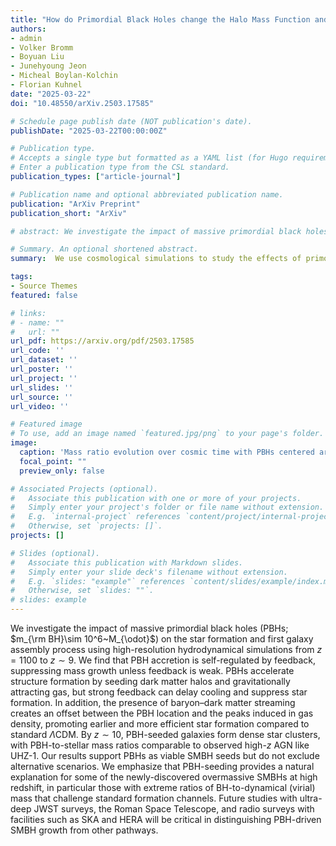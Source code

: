 ```yaml
---
title: "How do Primordial Black Holes change the Halo Mass Function and Structure?"
authors:
- admin
- Volker Bromm
- Boyuan Liu
- Junehyoung Jeon
- Micheal Boylan-Kolchin
- Florian Kuhnel
date: "2025-03-22"
doi: "10.48550/arXiv.2503.17585"

# Schedule page publish date (NOT publication's date).
publishDate: "2025-03-22T00:00:00Z"

# Publication type.
# Accepts a single type but formatted as a YAML list (for Hugo requirements).
# Enter a publication type from the CSL standard.
publication_types: ["article-journal"]

# Publication name and optional abbreviated publication name.
publication: "ArXiv Preprint"
publication_short: "ArXiv"

# abstract: We investigate the impact of massive primordial black holes (PBHs; $m_{\rm BH}\sim 10^6~\Msun$) on the star formation and first galaxy assembly process using high-resolution hydrodynamical simulations from $z = 1100$ to $z \sim 9$. We find that PBH accretion is self-regulated by feedback, suppressing mass growth unless feedback is weak. PBHs accelerate structure formation by seeding dark matter halos and gravitationally attracting gas, but strong feedback can delay cooling and suppress star formation. In addition, the presence of baryon–dark matter streaming creates an offset between the PBH location and the peaks induced in gas density, promoting earlier and more efficient star formation compared to standard $\Lambda$CDM. By $z \sim 10$, PBH-seeded galaxies form dense star clusters, with PBH-to-stellar mass ratios comparable to observed high-$z$ AGN like UHZ-1. Our results support PBHs as viable SMBH seeds but do not exclude alternative scenarios. We emphasize that PBH-seeding provides a natural explanation for some of the newly-discovered overmassive SMBHs at high redshift, in particular those with extreme ratios of BH-to-dynamical (virial) mass that challenge standard formation channels. Future studies with ultra-deep JWST surveys, the Roman Space Telescope, and radio surveys with facilities such as SKA and HERA will be critical in distinguishing PBH-driven SMBH growth from other pathways. 

# Summary. An optional shortened abstract.
summary:  We use cosmological simulations to study the effects of primordial black holes (PBHs) on the first star formation and first galaxy assembly.

tags:
- Source Themes
featured: false

# links:
# - name: ""
#   url: ""
url_pdf: https://arxiv.org/pdf/2503.17585
url_code: ''
url_dataset: ''
url_poster: ''
url_project: ''
url_slides: ''
url_source: ''
url_video: ''

# Featured image
# To use, add an image named `featured.jpg/png` to your page's folder. 
image:
  caption: 'Mass ratio evolution over cosmic time with PBHs centered around $10^6$ solar mass vs. DCBH simulation '
  focal_point: ""
  preview_only: false

# Associated Projects (optional).
#   Associate this publication with one or more of your projects.
#   Simply enter your project's folder or file name without extension.
#   E.g. `internal-project` references `content/project/internal-project/index.md`.
#   Otherwise, set `projects: []`.
projects: []

# Slides (optional).
#   Associate this publication with Markdown slides.
#   Simply enter your slide deck's filename without extension.
#   E.g. `slides: "example"` references `content/slides/example/index.md`.
#   Otherwise, set `slides: ""`.
# slides: example
---
```


We investigate the impact of massive primordial black holes (PBHs; $m_{\rm BH}\sim 10^6~M_{\odot}$) on the star formation and first galaxy assembly process using high-resolution hydrodynamical simulations from $z = 1100$ to $z \sim 9$. We find that PBH accretion is self-regulated by feedback, suppressing mass growth unless feedback is weak. PBHs accelerate structure formation by seeding dark matter halos and gravitationally attracting gas, but strong feedback can delay cooling and suppress star formation. In addition, the presence of baryon–dark matter streaming creates an offset between the PBH location and the peaks induced in gas density, promoting earlier and more efficient star formation compared to standard $\Lambda$CDM. By $z \sim 10$, PBH-seeded galaxies form dense star clusters, with PBH-to-stellar mass ratios comparable to observed high-$z$ AGN like UHZ-1. Our results support PBHs as viable SMBH seeds but do not exclude alternative scenarios. We emphasize that PBH-seeding provides a natural explanation for some of the newly-discovered overmassive SMBHs at high redshift, in particular those with extreme ratios of BH-to-dynamical (virial) mass that challenge standard formation channels. Future studies with ultra-deep JWST surveys, the Roman Space Telescope, and radio surveys with facilities such as SKA and HERA will be critical in distinguishing PBH-driven SMBH growth from other pathways. 
